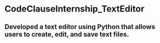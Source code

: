 # CodeClauseInternship_TextEditor
## Developed a text editor using Python that allows users to create, edit, and save text files.
